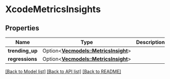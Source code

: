 # XcodeMetricsInsights

## Properties

Name | Type | Description | Notes
------------ | ------------- | ------------- | -------------
**trending_up** | Option<[**Vec<models::MetricsInsight>**](MetricsInsight.md)> |  | [optional]
**regressions** | Option<[**Vec<models::MetricsInsight>**](MetricsInsight.md)> |  | [optional]

[[Back to Model list]](../README.md#documentation-for-models) [[Back to API list]](../README.md#documentation-for-api-endpoints) [[Back to README]](../README.md)


